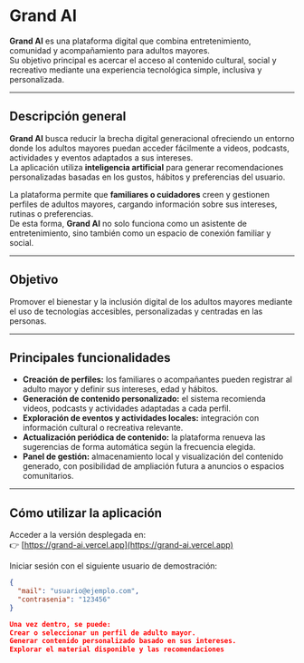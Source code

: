 # **Grand AI**

**Grand AI** es una plataforma digital que combina entretenimiento, comunidad y acompañamiento para adultos mayores.  
Su objetivo principal es acercar el acceso al contenido cultural, social y recreativo mediante una experiencia tecnológica simple, inclusiva y personalizada.

---

## **Descripción general**

**Grand AI** busca reducir la brecha digital generacional ofreciendo un entorno donde los adultos mayores puedan acceder fácilmente a videos, podcasts, actividades y eventos adaptados a sus intereses.  
La aplicación utiliza **inteligencia artificial** para generar recomendaciones personalizadas basadas en los gustos, hábitos y preferencias del usuario.

La plataforma permite que **familiares o cuidadores** creen y gestionen perfiles de adultos mayores, cargando información sobre sus intereses, rutinas o preferencias.  
De esta forma, **Grand AI** no solo funciona como un asistente de entretenimiento, sino también como un espacio de conexión familiar y social.

---

## **Objetivo**

Promover el bienestar y la inclusión digital de los adultos mayores mediante el uso de tecnologías accesibles, personalizadas y centradas en las personas.

---

## **Principales funcionalidades**

- **Creación de perfiles:** los familiares o acompañantes pueden registrar al adulto mayor y definir sus intereses, edad y hábitos.  
- **Generación de contenido personalizado:** el sistema recomienda videos, podcasts y actividades adaptadas a cada perfil.  
- **Exploración de eventos y actividades locales:** integración con información cultural o recreativa relevante.  
- **Actualización periódica de contenido:** la plataforma renueva las sugerencias de forma automática según la frecuencia elegida.  
- **Panel de gestión:** almacenamiento local y visualización del contenido generado, con posibilidad de ampliación futura a anuncios o espacios comunitarios.

---

## **Cómo utilizar la aplicación**

Acceder a la versión desplegada en:  
👉 [https://grand-ai.vercel.app](https://grand-ai.vercel.app)

Iniciar sesión con el siguiente usuario de demostración:

```json
{
  "mail": "usuario@ejemplo.com",
  "contrasenia": "123456"
}

Una vez dentro, se puede:
Crear o seleccionar un perfil de adulto mayor.
Generar contenido personalizado basado en sus intereses.
Explorar el material disponible y las recomendaciones
